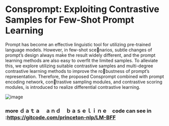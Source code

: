 # Consprompt: Exploiting Contrastive Samples for Few-Shot Prompt Learning 
Prompt has become an effective linguistic tool for utilizing
pre-trained language models. However, in few-shot scenarios, subtle changes of prompt’s design always make the
result widely different, and the prompt learning methods
are also easy to overfit the limited samples. To alleviate
this, we explore utilizing suitable contrastive samples and
multi-degree contrastive learning methods to improve the robustness of prompt’s representation. Therefore, the proposed
Consprompt combined with prompt encoding network, contrastive sampling modules, and contrastive scoring modules,
is introduced to realize differential contrastive learning.


![image](https://github.com/Nagin-Kim/cosprompt/assets/24890015/a6e64667-882c-4446-9c27-83daffb4a532)


### more ｄａｔａ　ａｎｄ　ｂａｓｅｌｉｎｅ　code can see in :https://gitcode.com/princeton-nlp/LM-BFF
